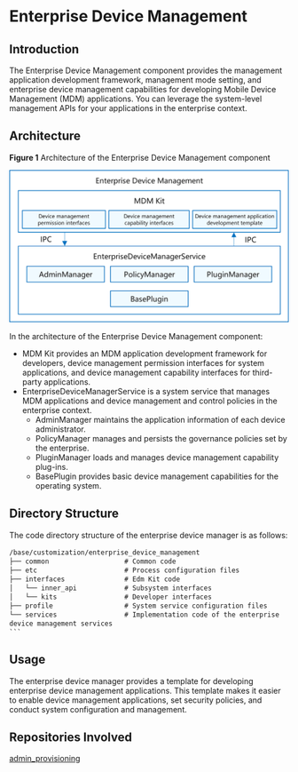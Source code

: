 # Enterprise Device Management

## Introduction

The Enterprise Device Management component provides the management application development framework, management mode setting, and enterprise device management capabilities for developing Mobile Device Management (MDM) applications. You can leverage the system-level management APIs for your applications in the enterprise context.

## Architecture

**Figure 1** Architecture of the Enterprise Device Management component

![](figure/en_enterprise_device_management.png)

In the architecture of the Enterprise Device Management component:

- MDM Kit provides an MDM application development framework for developers, device management permission interfaces for system applications, and device management capability interfaces for third-party applications.
- EnterpriseDeviceManagerService is a system service that manages MDM applications and device management and control policies in the enterprise context.
  - AdminManager maintains the application information of each device administrator.
  - PolicyManager manages and persists the governance policies set by the enterprise.
  - PluginManager loads and manages device management capability plug-ins.
  - BasePlugin provides basic device management capabilities for the operating system.
## Directory Structure

The code directory structure of the enterprise device manager is as follows:

````
/base/customization/enterprise_device_management
├── common                   # Common code
├── etc                      # Process configuration files
├── interfaces               # Edm Kit code
│   └── inner_api            # Subsystem interfaces
│   └── kits                 # Developer interfaces
├── profile                  # System service configuration files
└── services                 # Implementation code of the enterprise device management services
```
````
## Usage

The enterprise device manager provides a template for developing enterprise device management applications. This template makes it easier to enable device management applications, set security policies, and conduct system configuration and management.

## Repositories Involved

[admin_provisioning](https://gitcode.com/openharmony/applications_admin_provisioning)
